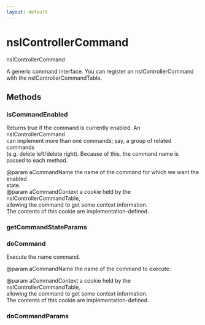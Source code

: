 ```yaml
---
layout: default
---
```


# nsIControllerCommand #
  
nsIControllerCommand  
  
A generic command interface. You can register an nsIControllerCommand  
with the nsIControllerCommandTable.  
  

## Methods ##

### isCommandEnabled ###
  
Returns true if the command is currently enabled. An nsIControllerCommand  
can implement more than one commands; say, a group of related commands  
(e.g. delete left/delete right). Because of this, the command name is  
passed to each method.  
  
@param aCommandName  the name of the command for which we want the enabled  
                     state.  
@param aCommandContext    a cookie held by the nsIControllerCommandTable,  
                 allowing the command to get some context information.  
                 The contents of this cookie are implementation-defined.  
  

### getCommandStateParams ###

### doCommand ###
  
Execute the name command.  
  
@param aCommandName  the name of the command to execute.  
  
@param aCommandContext    a cookie held by the nsIControllerCommandTable,  
                 allowing the command to get some context information.  
                 The contents of this cookie are implementation-defined.  
  

### doCommandParams ###
